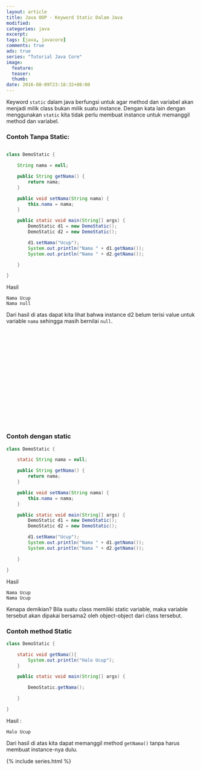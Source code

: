 ```yaml
---
layout: article
title: Java OOP - Keyword Static Dalam Java
modified:
categories: java
excerpt:
tags: [java, javacore]
comments: true
ads: true
series: "Tutorial Java Core"
image:
  feature:
  teaser:
  thumb:
date: 2016-08-09T23:18:32+08:00
---
```


Keyword `static` dalam java berfungsi untuk agar method dan variabel akan menjadi milik class bukan milik suatu instance. Dengan kata lain dengan menggunakan `static` kita tidak perlu membuat instance untuk memanggil method dan variabel.

### Contoh Tanpa Static:

```java

class DemoStatic {

	String nama = null;

	public String getNama() {
		return nama;
	}

	public void setNama(String nama) {
		this.nama = nama;
	}

	public static void main(String[] args) {
		DemoStatic d1 = new DemoStatic();
		DemoStatic d2 = new DemoStatic();

		d1.setNama("Ucup");
		System.out.println("Nama " + d1.getNama());
		System.out.println("Nama " + d2.getNama());

	}

}
```

Hasil

```
Nama Ucup
Nama null
```

Dari hasil di atas dapat kita lihat bahwa instance d2 belum terisi value untuk variable `nama` sehingga masih bernilai `null`.

<center><script async src="//pagead2.googlesyndication.com/pagead/js/adsbygoogle.js"></script><!-- BOX--><ins class="adsbygoogle"  style="display:inline-block;width:300px;height:250px" data-ad-client="ca-pub-4504493660273886" data-ad-slot="1638134271"></ins><script>(adsbygoogle = window.adsbygoogle || []).push({});</script></center>

### Contoh dengan static

```java
class DemoStatic {

	static String nama = null;

	public String getNama() {
		return nama;
	}

	public void setNama(String nama) {
		this.nama = nama;
	}

	public static void main(String[] args) {
		DemoStatic d1 = new DemoStatic();
		DemoStatic d2 = new DemoStatic();

		d1.setNama("Ucup");
		System.out.println("Nama " + d1.getNama());
		System.out.println("Nama " + d2.getNama());

	}

}
```

Hasil

```
Nama Ucup
Nama Ucup
```

Kenapa demikian?  Bila suatu class memiliki static variable, maka variable tersebut akan dipakai bersama2 oleh object-object dari class tersebut.

### Contoh method Static

```java
class DemoStatic {

	static void getNama(){
		System.out.println("Halo Ucup");
	}

	public static void main(String[] args) {

		DemoStatic.getNama();

	}

}
```

Hasil :

```
Halo Ucup
```

Dari hasil di atas kita dapat memanggil method `getNama()` tanpa harus membuat instance-nya dulu.

{% include series.html %}

<center><script async src="//pagead2.googlesyndication.com/pagead/js/adsbygoogle.js"></script><!-- BOX--><ins class="adsbygoogle"  style="display:inline-block;width:300px;height:250px" data-ad-client="ca-pub-4504493660273886" data-ad-slot="1638134271"></ins><script>(adsbygoogle = window.adsbygoogle || []).push({});</script></center>

